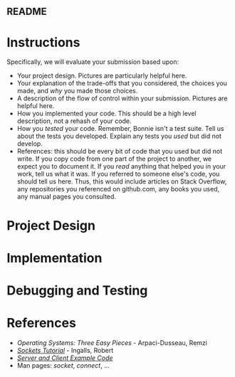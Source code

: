 ## README

# Instructions

Specifically, we will evaluate your submission based upon:

- Your project design.  Pictures are particularly helpful here.
- Your explanation of the trade-offs that you considered, the choices you made, and _why_ you made those choices.
- A description of the flow of control within your submission. Pictures are helpful here.
- How you implemented your code. This should be a high level description, not a rehash of your code.
- How you _tested_ your code.  Remember, Bonnie isn't a test suite.  Tell us about the tests you developed.
  Explain any tests you _used_ but did not develop.
- References: this should be every bit of code that you used but did not write.  If you copy code from
  one part of the project to another, we expect you to document it. If you _read_ anything that helped you
  in your work, tell us what it was.  If you referred to someone else's code, you should tell us here.
  Thus, this would include articles on Stack Overflow, any repositories you referenced on github.com, any
  books you used, any manual pages you consulted.

# Project Design

# Implementation

# Debugging and Testing

# References

* _Operating Systems: Three Easy Pieces_ - Arpaci-Dusseau, Remzi 
* [_Sockets Tutorial_](http://www.cs.rpi.edu/~moorthy/Courses/os98/Pgms/socket.html) - Ingalls, Robert 
* [_Server and Client Example Code_](https://github.com/zx1986/xSinppet/tree/master/unix-socket-practice) 
* Man pages: *socket*, *connect*, ...
